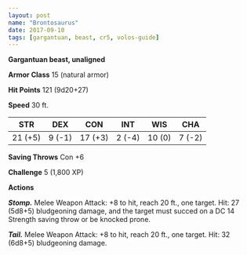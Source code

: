 ```yaml
---
layout: post
name: "Brontosaurus"
date: 2017-09-10
tags: [gargantuan, beast, cr5, volos-guide]
---
```


**Gargantuan beast, unaligned**

**Armor Class** 15 (natural armor)

**Hit Points** 121 (9d20+27)

**Speed** 30 ft.

|   STR   |   DEX   |   CON   |   INT   |   WIS   |   CHA   |
|:-----:|:-----:|:-----:|:-----:|:-----:|:-----:|
| 21 (+5) | 9 (-1) | 17 (+3) | 2 (-4) | 10 (0) | 7 (-2) |

**Saving Throws** Con +6

**Challenge** 5 (1,800 XP)

**Actions**

***Stomp.*** Melee Weapon Attack: +8 to hit, reach 20 ft., one target. Hit: 27 (5d8+5) bludgeoning damage, and the target must succed on a DC 14 Strength saving throw or be knocked prone.

***Tail.*** Melee Weapon Attack: +8 to hit, reach 20 ft., one target. Hit: 32 (6d8+5) bludgeoning damage.

